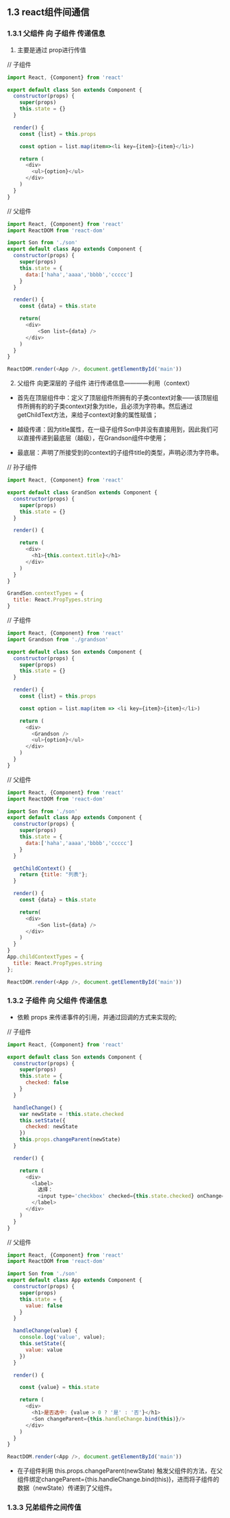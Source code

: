## 1.3  react组件间通信

### 1.3.1 父组件 向 子组件 传递信息

1. 主要是通过 prop进行传值

// 子组件
```js
import React, {Component} from 'react'

export default class Son extends Component {
  constructor(props) {
    super(props)
    this.state = {}
  }

  render() {
    const {list} = this.props

    const option = list.map(item=><li key={item}>{item}</li>)

    return (
      <div>
        <ul>{option}</ul>
      </div>
    )
  }
}
```

// 父组件

```js
import React, {Component} from 'react'
import ReactDOM from 'react-dom'

import Son from './son'
export default class App extends Component {
  constructor(props) {
    super(props)
    this.state = {
      data:['haha','aaaa','bbbb','ccccc']
    }
  }

  render() {
    const {data} = this.state

    return(
      <div>
          <Son list={data} />
      </div>
    )
  }
}

ReactDOM.render(<App />, document.getElementById('main'))
```


2. 父组件 向更深层的 子组件 进行传递信息————利用（context）

- 首先在顶层组件中：定义了顶层组件所拥有的子类context对象——该顶层组件所拥有的的子类context对象为title，且必须为字符串。然后通过getChildText方法，来给子context对象的属性赋值；

- 越级传递：因为title属性，在一级子组件Son中并没有直接用到，因此我们可以直接传递到最底层（越级），在Grandson组件中使用；

- 最底层：声明了所接受到的context的子组件title的类型，声明必须为字符串。

// 孙子组件
```js
import React, {Component} from 'react'

export default class GrandSon extends Component {
  constructor(props) {
    super(props)
    this.state = {}
  }

  render() {

    return (
      <div>
        <h1>{this.context.title}</h1>
      </div>
    )
  }
}

GrandSon.contextTypes = {
  title: React.PropTypes.string
}
```

// 子组件
```js
import React, {Component} from 'react'
import Grandson from './grandson'

export default class Son extends Component {
  constructor(props) {
    super(props)
    this.state = {}
  }

  render() {
    const {list} = this.props

    const option = list.map(item => <li key={item}>{item}</li>)

    return (
      <div>
        <Grandson />
        <ul>{option}</ul>
      </div>
    )
  }
}
```

// 父组件
```js
import React, {Component} from 'react'
import ReactDOM from 'react-dom'

import Son from './son'
export default class App extends Component {
  constructor(props) {
    super(props)
    this.state = {
      data:['haha','aaaa','bbbb','ccccc']
    }
  }

  getChildContext() {
    return {title: "列表"};
  }

  render() {
    const {data} = this.state

    return(
      <div>
          <Son list={data} />
      </div>
    )
  }
}
App.childContextTypes = {
  title: React.PropTypes.string
};

ReactDOM.render(<App />, document.getElementById('main'))
```


### 1.3.2 子组件 向 父组件 传递信息

- 依赖 props 来传递事件的引用，并通过回调的方式来实现的;

// 子组件

```js
import React, {Component} from 'react'

export default class Son extends Component {
  constructor(props) {
    super(props)
    this.state = {
      checked: false
    }
  }

  handleChange() {
    var newState = !this.state.checked
    this.setState({
      checked: newState
    })
    this.props.changeParent(newState)
  }

  render() {

    return (
      <div>
        <label>
          选择：
          <input type='checkbox' checked={this.state.checked} onChange={this.handleChange.bind(this)}/>
        </label>
      </div>
    )
  }
}
```
// 父组件

```js
import React, {Component} from 'react'
import ReactDOM from 'react-dom'

import Son from './son'
export default class App extends Component {
  constructor(props) {
    super(props)
    this.state = {
      value: false
    }
  }

  handleChange(value) {
    console.log('value', value);
    this.setState({
      value: value
    })
  }

  render() {

    const {value} = this.state

    return (
      <div>
        <h1>是否选中: {value > 0 ? '是' : '否'}</h1>
        <Son changeParent={this.handleChange.bind(this)}/>
      </div>
    )
  }
}

ReactDOM.render(<App />, document.getElementById('main'))
```

- 在子组件利用 this.props.changeParent(newState) 触发父组件的方法，在父组件绑定changeParent={this.handleChange.bind(this)}，进而将子组件的数据（newState）传递到了父组件。


### 1.3.3 兄弟组件之间传值
















